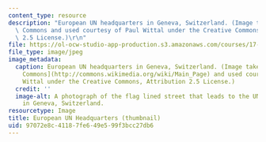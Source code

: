 ```yaml
---
content_type: resource
description: "European UN headquarters in Geneva, Switzerland. (Image taken from Wikimedia\
  \ Commons and used courtesy of Paul Wittal under the Creative Commons, Attribution\
  \ 2.5 License.)\r\n"
file: https://ol-ocw-studio-app-production.s3.amazonaws.com/courses/17-524-nationalism-fall-2004/97072e8c41187fe649e599f3bcc27db6_17-524f04-th.jpg
file_type: image/jpeg
image_metadata:
  caption: European UN headquarters in Geneva, Switzerland. (Image taken from [Wikimedia
    Commons](http://commons.wikimedia.org/wiki/Main_Page) and used courtesy of Paul
    Wittal under the Creative Commons, Attribution 2.5 License.)
  credit: ''
  image-alt: A photograph of the flag lined street that leads to the UN headquarters
    in Geneva, Switzerland.
resourcetype: Image
title: European UN Headquarters (thumbnail)
uid: 97072e8c-4118-7fe6-49e5-99f3bcc27db6
---
```

